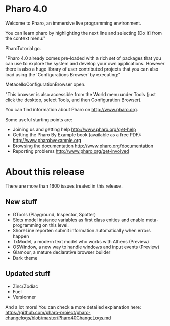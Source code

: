 Pharo 4.0
=========

Welcome to Pharo, an immersive live programming environment.

You can learn pharo by highlighting the next line and selecting [Do it] from the context menu:"

PharoTutorial go.

"Pharo 4.0 already comes pre-loaded with a rich set of packages that you can use to explore the system and develop your own applications. However there is also a huge library of user contributed projects that you can also load using the 'Configurations Browser' by executing:"

MetacelloConfigurationBrowser open.

"This browser is also accessible from the World menu under Tools (just click the desktop, select Tools, and then Configuration Browser).

You can find information about Pharo on http://www.pharo.org. 

Some useful starting points are:

- Joining us and getting help http://www.pharo.org/get-help
- Getting the Pharo By Example book (available as a free PDF): http://www.pharobyexample.org
- Browsing the documentation http://www.pharo.org/documentation
- Reporting problems http://www.pharo.org/get-involved

About this release
=========================
There are more than 1600 issues treated in this release. 

New stuff
---------

- GTools (Playground, Inspector, Spotter)
- Slots model instance variables as first class enities and enable meta-programming on this level.
- ShoreLine reporter: submit information automatically when errors happen
- TxModel, a modern text model who works with Athens (Preview)
- OSWindow, a new way to handle windows and input events (Preview)
- Glamour, a mature declarative browser builder
- Dark theme

Updated stuff
-------------

- Zinc/Zodiac
- Fuel
- Versionner

And a lot more!
You can check a more detailed explanation here: 
https://github.com/pharo-project/pharo-changelogs/blob/master/Pharo40ChangeLogs.md

